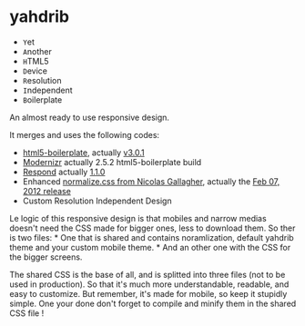 yahdrib
=======

* `Y`et
* `A`nother
* `H`TML5
* `D`evice
* `R`esolution
* `I`ndependent
* `B`oilerplate

An almost ready to use responsive design.

It merges and uses the following codes:
* [html5-boilerplate](https://github.com/h5bp/html5-boilerplate), actually [v3.0.1](https://github.com/h5bp/html5-boilerplate/zipball/v3.0.1)
* [Modernizr](http://www.modernizr.com) actually 2.5.2 html5-boilerplate build
* [Respond](https://github.com/scottjehl/Respond) actually [1.1.0](https://github.com/scottjehl/Respond/blob/c82ab674098de89ca5a144ea236a5697011b807c/respond.min.js)
* Enhanced [normalize.css from Nicolas Gallagher](https://github.com/necolas/normalize.css), actually the [Feb 07, 2012 release](https://github.com/necolas/normalize.css/commit/5e5496c026a0211ac2fdfd62cb59e25455dced55)
* Custom Resolution Independent Design

Le logic of this responsive design is that mobiles and narrow medias doesn't need the CSS made for bigger ones, less to download them.
So ther is two files:
    * One that is shared and contains noramlization, default yahdrib theme and your custom mobile theme.
    * And an other one with the CSS for the bigger screens.

The shared CSS is the base of all, and is splitted into three files (not to be used in production).
So that it's much more understandable, readable, and easy to customize.
But remember, it's made for mobile, so keep it stupidly simple.
One your done don't forget to compile and minify them in the shared CSS file !

